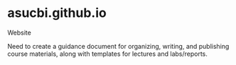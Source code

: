 # asucbi.github.io
Website

Need to create a guidance document for organizing, writing, and publishing course materials, along with templates for lectures and labs/reports. 
